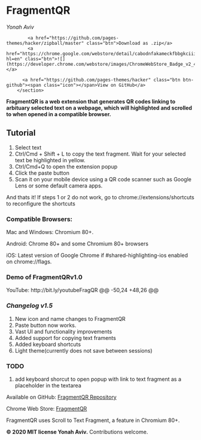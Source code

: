 <h1>FragmentQR</h1><p>
<em>Yonah Aviv</em><p>
 <section id="downloads">
          
            <a href="https://github.com/pages-themes/hacker/zipball/master" class="btn">Download as .zip</a>
            <a href="https://chrome.google.com/webstore/detail/cabodnfakameckfbbgkciiifempglloj?hl=en" class="btn">![](https://developer.chrome.com/webstore/images/ChromeWebStore_Badge_v2_496x150.png)</a>
          
          <a href="https://github.com/pages-themes/hacker" class="btn btn-github"><span class="icon"></span>View on GitHub</a>
        </section>
<b>FragmentQR is a web extension that generates QR codes linking to arbituary selected text on a webpage, which will highlighted and scrolled to when opened in a compatible browser.</b>
<h2>Tutorial</h2><p>
 <ol>
  <li>Select text</li>
  <li>Ctrl/Cmd + Shift + L to copy the text fragment. Wait for your selected text be highlighted in yellow.
  <li>Ctrl/Cmd+Q to open the extension popup</li>
  <li>Click the paste button</li>
  <li>Scan it on your mobile device using a QR code scanner such as Google Lens or some default camera apps.
 </ol>
 And thats it! If steps 1 or 2 do not work, go to chrome://extensions/shortcuts to reconfigure the shortcuts<p>
 
<h3>Compatible Browsers:</h3>
Mac and Windows: Chromium 80+.<P>
Android: Chrome 80+ and some Chromium 80+ browsers<p>
iOS: Latest version of Google Chrome if #shared-highlighting-ios enabled on chrome://flags.<p>
<h3>Demo of FragmentQRv1.0</h3>
YouTube: http://bit.ly/youtubeFragQR
@@ -50,24 +48,26 @@
 
<h3><em>Changelog v1.5</em></h3><p>
 <ol>  
  <li>New icon and name changes to FragmentQR</li>
  <li>Paste button now works.</li>
  <li>Vast UI and functionality improvements</li>
  <li>Added support for copying text framents</li>
  <li>Added keyboard shortcuts</li>
  <li>Light theme(currently does not save between sessions)</li>
 </ol><p>
<h3>TODO</h3><p>
  <ol>
    <li>add keyboard shorcut to open popup with link to text fragment as a placeholder in the textarea</li>
  </ol>
  
Available on GitHub: [FragmentQR Repository](https://bit.ly/FragmentQRrepository)<p>
Chrome Web Store: [FragmentQR](https://bit.ly/GetFragmentedQR)<p>
FragmentQR uses Scroll to Text Fragment, a feature in Chromium 80+.<p>
<b>© 2020 MIT license Yonah Aviv.</b>
Contributions welcome.<p>
